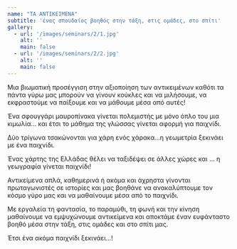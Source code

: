 ```yaml
---
name: "ΤΑ ΑΝΤΙΚΕΙΜΕΝΑ"
subtitle: 'ένας σπουδαίος βοηθός στην τάξη, στις ομάδες, στο σπίτι'
gallery:
  - url: '/images/seminars/2/1.jpg'
    alt: ''
    main: false
  - url: '/images/seminars/2/2.jpg'
    alt: ''
    main: false
---
```


Μια βιωματική προσέγγιση στην αξιοποίηση των αντικειμένων καθότι τα πάντα γύρω μας μπορούν να γίνουν κούκλες και να μιλήσουμε, να εκφραστούμε να παίξουμε και να μάθουμε μέσα από αυτές!

Ένα σφουγγάρι μαυροπίνακα γίνεται πολεμιστής με μόνο όπλο του μια κιμωλία... και έτσι το μάθημα της γλώσσας γίνεται αφορμή για παιχνίδι.

Δύο τρίγωνα τσακώνονται για χάρη ενός χάρακα...η γεωμετρία ξεκινάει με ένα παιχνίδι.

Ένας χάρτης της Ελλάδας θέλει να ταξιδέψει σε άλλες χώρες και … η γεωγραφία γίνεται παιχνίδι!

Αντικείμενα απλά, καθημερινά ή ακόμα και άχρηστα γίνονται πρωταγωνιστές σε ιστορίες και μας βοηθάνε να ανακαλύπτουμε τον κόσμο γύρο μας και να μαθαίνουμε μέσα από το παιχνίδι.

Με εργαλεία τη φαντασία, το παραμύθι, τη φωνή και την κίνηση μαθαίνουμε να εμψυχώνουμε αντικείμενα και αποκτάμε έναν ευφάνταστο βοηθό μέσα στην τάξη, στις ομάδες και στο σπίτι μας.

Έτσι ένα ακόμα παιχνίδι ξεκινάει...!